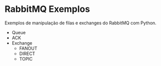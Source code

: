 # RabbitMQ Exemplos

Exemplos de manipulação de filas e exchanges do RabbitMQ com Python.

- Queue
- ACK
- Exchange
  - FANOUT
  - DIRECT
  - TOPIC
